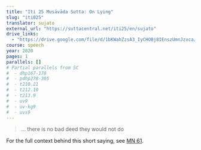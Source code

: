 ```yaml
---
title: "Iti 25 Musāvāda Sutta: On Lying"
slug: "iti025"
translator: sujato
external_url: "https://suttacentral.net/iti25/en/sujato"
drive_links:
  - "https://drive.google.com/file/d/1bKWahZzsA3_IyCHOBj8IEnszUmnJzxca/view?usp=drivesdk"
course: speech
year: 2020
pages: 1
parallels: []
# Partial parallels from SC
#  - dhp167-178
#  - pdhp278-305
#  - t210.21
#  - t212.10
#  - t213.9
#  - uv9
#  - uv-kg9
#  - uvs9
---
```


> … there is no bad deed they would not do

For the full context behind this short saying, see [MN 61](/content/canon/mn61).
